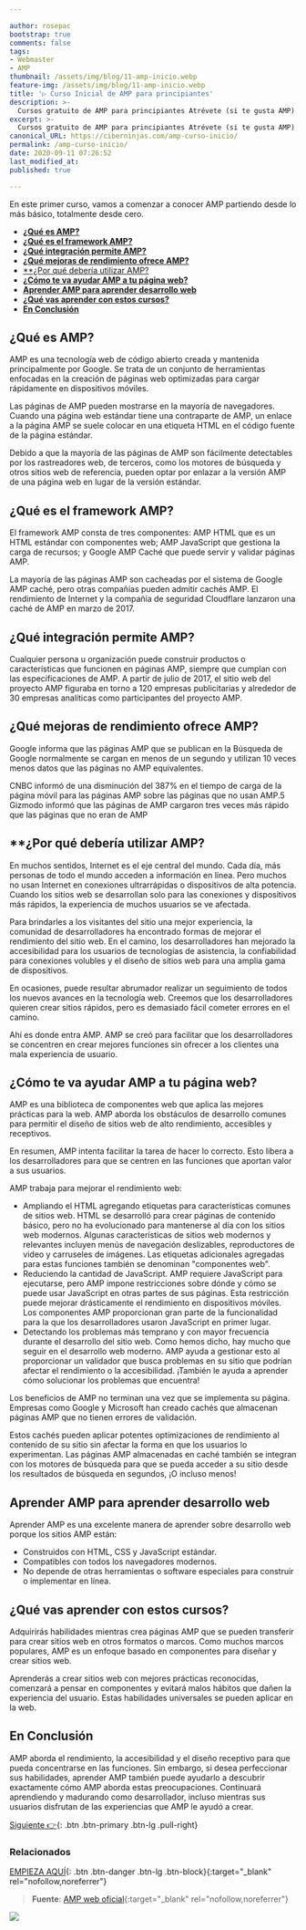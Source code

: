 ```yaml
---

author: rosepac
bootstrap: true
comments: false
tags:
- Webmaster
- AMP
thumbnail: /assets/img/blog/11-amp-inicio.webp
feature-img: /assets/img/blog/11-amp-inicio.webp
title: '▷ Curso Inicial de AMP para principiantes'
description: >-
  Cursos gratuito de AMP para principiantes Atrévete (si te gusta AMP) y te verás recompensado gracias a la indexación favorable de Google.
excerpt: >-
  Cursos gratuito de AMP para principiantes Atrévete (si te gusta AMP) y te verás recompensado gracias a la indexación favorable de Google.
canonical_URL: https://ciberninjas.com/amp-curso-inicio/
permalink: /amp-curso-inicio/
date: 2020-09-11 07:26:52
last_modified_at: 
published: true

---
```


En este primer curso, vamos a comenzar a conocer AMP partiendo desde lo más básico, totalmente desde cero.

- [**¿Qué es AMP?**](#qué-es-amp)
- [**¿Qué es el framework AMP?**](#qué-es-el-framework-amp)
- [**¿Qué integración permite AMP?**](#qué-integración-permite-amp)
- [**¿Qué mejoras de rendimiento ofrece AMP?**](#qué-mejoras-de-rendimiento-ofrece-amp)
- [**¿Por qué debería utilizar AMP?](#por-qué-debería-utilizar-amp)
- [**¿Cómo te va ayudar AMP a tu página web?**](#cómo-te-va-ayudar-amp-a-tu-página-web)
- [**Aprender AMP para aprender desarrollo web**](#aprender-amp-para-aprender-desarrollo-web)
- [**¿Qué vas aprender con estos cursos?**](#qué-vas-aprender-con-estos-cursos)
- [**En Conclusión**](#en-conclusión)

## **¿Qué es AMP?**

AMP es una tecnología web de código abierto creada y mantenida principalmente por Google. Se trata de un conjunto de herramientas enfocadas en la creación de páginas web optimizadas para cargar rápidamente en dispositivos móviles.

Las páginas de AMP pueden mostrarse en la mayoría de navegadores. Cuando una página web estándar tiene una contraparte de AMP, un enlace a la página AMP se suele colocar en una etiqueta HTML en el código fuente de la página estándar.

Debido a que la mayoría de las páginas de AMP son fácilmente detectables por los rastreadores web, de terceros, como los motores de búsqueda y otros sitios web de referencia, pueden optar por enlazar a la versión AMP de una página web en lugar de la versión estándar.

## **¿Qué es el framework AMP?**

El framework AMP consta de tres componentes: AMP HTML que es un HTML estándar con componentes web; AMP JavaScript que gestiona la carga de recursos; y Google AMP Caché que puede servir y validar páginas AMP.

La mayoría de las páginas AMP son cacheadas por el sistema de Google AMP caché, pero otras compañías pueden admitir cachés AMP. El rendimiento de Internet y la compañía de seguridad Cloudflare lanzaron una caché de AMP en marzo de 2017.

## **¿Qué integración permite AMP?**

Cualquier persona u organización puede construir productos o características que funcionen en páginas AMP, siempre que cumplan con las especificaciones de AMP. A partir de julio de 2017, el sitio web del proyecto AMP figuraba en torno a 120 empresas publicitarias y alrededor de 30 empresas analíticas como participantes del proyecto AMP.

## **¿Qué mejoras de rendimiento ofrece AMP?**

Google informa que las páginas AMP que se publican en la Búsqueda de Google normalmente se cargan en menos de un segundo y utilizan 10 veces menos datos que las páginas no AMP equivalentes.

CNBC informó de una disminución del 387% en el tiempo de carga de la página móvil para las páginas AMP sobre las páginas que no usan AMP.5​Gizmodo informó que las páginas de AMP cargaron tres veces más rápido que las páginas que no eran de AMP 

## **¿Por qué debería utilizar AMP?

En muchos sentidos, Internet es el eje central del mundo. Cada día, más personas de todo el mundo acceden a información en línea. Pero muchos no usan Internet en conexiones ultrarrápidas o dispositivos de alta potencia. Cuando los sitios web se desarrollan solo para las conexiones y dispositivos más rápidos, la experiencia de muchos usuarios se ve afectada.

Para brindarles a los visitantes del sitio una mejor experiencia, la comunidad de desarrolladores ha encontrado formas de mejorar el rendimiento del sitio web. En el camino, los desarrolladores han mejorado la accesibilidad para los usuarios de tecnologías de asistencia, la confiabilidad para conexiones volubles y el diseño de sitios web para una amplia gama de dispositivos.

En ocasiones, puede resultar abrumador realizar un seguimiento de todos los nuevos avances en la tecnología web. Creemos que los desarrolladores quieren crear sitios rápidos, pero es demasiado fácil cometer errores en el camino.

Ahí es donde entra AMP. AMP se creó para facilitar que los desarrolladores se concentren en crear mejores funciones sin ofrecer a los clientes una mala experiencia de usuario.

## **¿Cómo te va ayudar AMP a tu página web?**

AMP es una biblioteca de componentes web que aplica las mejores prácticas para la web. AMP aborda los obstáculos de desarrollo comunes para permitir el diseño de sitios web de alto rendimiento, accesibles y receptivos.

En resumen, AMP intenta facilitar la tarea de hacer lo correcto. Esto libera a los desarrolladores para que se centren en las funciones que aportan valor a sus usuarios.

AMP trabaja para mejorar el rendimiento web:

- Ampliando el HTML agregando etiquetas para características comunes de sitios web. HTML se desarrolló para crear páginas de contenido básico, pero no ha evolucionado para mantenerse al día con los sitios web modernos. Algunas características de sitios web modernos y relevantes incluyen menús de navegación deslizables, reproductores de video y carruseles de imágenes. Las etiquetas adicionales agregadas para estas funciones también se denominan "componentes web".
- Reduciendo la cantidad de JavaScript. AMP requiere JavaScript para ejecutarse, pero AMP impone restricciones sobre dónde y cómo se puede usar JavaScript en otras partes de sus páginas. Esta restricción puede mejorar drásticamente el rendimiento en dispositivos móviles. Los componentes AMP proporcionan gran parte de la funcionalidad para la que los desarrolladores usaron JavaScript en primer lugar.
- Detectando los problemas más temprano y con mayor frecuencia durante el desarrollo del sitio web. Como hemos dicho, hay mucho que seguir en el desarrollo web moderno. AMP ayuda a gestionar esto al proporcionar un validador que busca problemas en su sitio que podrían afectar el rendimiento o la accesibilidad. ¡También le ayuda a aprender cómo solucionar los problemas que encuentra!

Los beneficios de AMP no terminan una vez que se implementa su página. Empresas como Google y Microsoft han creado cachés que almacenan páginas AMP que no tienen errores de validación.

Estos cachés pueden aplicar potentes optimizaciones de rendimiento al contenido de su sitio sin afectar la forma en que los usuarios lo experimentan. Las páginas AMP almacenadas en caché también se integran con los motores de búsqueda para que se pueda acceder a su sitio desde los resultados de búsqueda en segundos, ¡O incluso menos!

## **Aprender AMP para aprender desarrollo web**

Aprender AMP es una excelente manera de aprender sobre desarrollo web porque los sitios AMP están:

- Construidos con HTML, CSS y JavaScript estándar.
- Compatibles con todos los navegadores modernos.
- No depende de otras herramientas o software especiales para construir o implementar en línea.

## **¿Qué vas aprender con estos cursos?**

Adquirirás habilidades mientras crea páginas AMP que se pueden transferir para crear sitios web en otros formatos o marcos. Como muchos marcos populares, AMP es un enfoque basado en componentes para diseñar y crear sitios web.

Aprenderás a crear sitios web con mejores prácticas reconocidas, comenzará a pensar en componentes y evitará malos hábitos que dañen la experiencia del usuario. Estas habilidades universales se pueden aplicar en la web.

## **En Conclusión**

AMP aborda el rendimiento, la accesibilidad y el diseño receptivo para que pueda concentrarse en las funciones. Sin embargo, si desea perfeccionar sus habilidades, aprender AMP también puede ayudarlo a descubrir exactamente cómo AMP aborda estas preocupaciones. Continuará aprendiendo y madurando como desarrollador, incluso mientras sus usuarios disfrutan de las experiencias que AMP le ayudó a crear.

[Siguiente 👉](/amp-curso-inicio-pagina-1/){: .btn .btn-primary .btn-lg .pull-right}

### **Relacionados** <!-- omit in toc -->

[]()

[]()

[]()

[]()

[]()

[EMPIEZA AQUÍ](https://www.amazon.es/shop/cibercursos){: .btn .btn-danger .btn-lg .btn-block}{:target="_blank" rel="nofollow,noreferrer"}

> **Fuente**: [AMP web oficial](https://amp.dev/documentation/courses/beginning-course/our-first-amp-page/?format=websites&level=beginner ""){:target="_blank" rel="nofollow,noreferrer"}

![](/assets/img/blog/ "")
<!-- https://es.wikipedia.org/wiki/Accelerated_Mobile_Pages -->